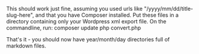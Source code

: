 This should work just fine, assuming you used urls like "/yyyy/mm/dd/title-slug-here", and that you have Composer installed.
Put these files in a directory containing only your Wordpress xml export file.
On the commandline, run:
composer update
php convert.php

That's it - you should now have year/month/day directories full of markdown files.